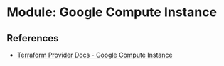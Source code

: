# Module: Google Compute Instance

## References

- [Terraform Provider Docs - Google Compute Instance](https://registry.terraform.io/providers/hashicorp/google/latest/docs/resources/compute_instance)

